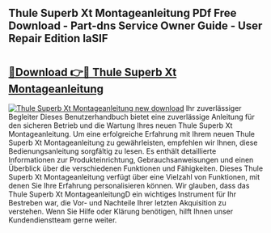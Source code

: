 ## Thule Superb Xt Montageanleitung PDf Free Download - Part-dns Service Owner Guide - User Repair Edition laSIF

# <h2><a href="http://df7w56.blite.top/?on=Thule+Superb+Xt+Montageanleitung">🔗Download 👉🔴 Thule Superb Xt Montageanleitung</a></h2>

[![Thule Superb Xt Montageanleitung new download](https://i.imgur.com/lujVjoI.png)](http://df7w56.blite.top/?on=Thule+Superb+Xt+Montageanleitung)
Ihr zuverlässiger Begleiter Dieses Benutzerhandbuch bietet eine zuverlässige Anleitung für den sicheren Betrieb und die Wartung Ihres neuen Thule Superb Xt Montageanleitung. Um eine erfolgreiche Erfahrung mit Ihrem neuen Thule Superb Xt Montageanleitung zu gewährleisten, empfehlen wir Ihnen, diese Bedienungsanleitung sorgfältig zu lesen. Es enthält detaillierte Informationen zur Produkteinrichtung, Gebrauchsanweisungen und einen Überblick über die verschiedenen Funktionen und Fähigkeiten. Dieses Thule Superb Xt Montageanleitung verfügt über eine Vielzahl von Funktionen, mit denen Sie Ihre Erfahrung personalisieren können. Wir glauben, dass das Thule Superb Xt MontageanleitungD ein wichtiges Instrument für Ihr Bestreben war, die Vor- und Nachteile Ihrer letzten Akquisition zu verstehen. Wenn Sie Hilfe oder Klärung benötigen, hilft Ihnen unser Kundendienstteam gerne weiter.
